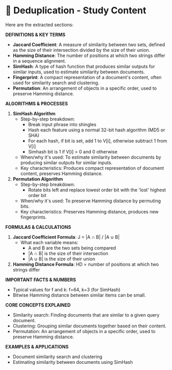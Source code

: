 # 📖 Deduplication - Study Content

Here are the extracted sections:

**DEFINITIONS & KEY TERMS**

* **Jaccard Coefficient**: A measure of similarity between two sets, defined as the size of their intersection divided by the size of their union.
* **Hamming Distance**: The number of positions at which two strings differ in a sequence alignment.
* **SimHash**: A type of hash function that produces similar outputs for similar inputs, used to estimate similarity between documents.
* **Fingerprint**: A compact representation of a document's content, often used for similarity search and clustering.
* **Permutation**: An arrangement of objects in a specific order, used to preserve Hamming distance.

**ALGORITHMS & PROCESSES**

1. **SimHash Algorithm**
	* Step-by-step breakdown:
		+ Break input phrase into shingles
		+ Hash each feature using a normal 32-bit hash algorithm (MD5 or SHA)
		+ For each hash, if bit is set, add 1 to V[i], otherwise subtract 1 from V[i]
		+ Simhash bit is 1 if V[i] > 0 and 0 otherwise
	* When/why it's used: To estimate similarity between documents by producing similar outputs for similar inputs.
	* Key characteristics: Produces compact representation of document content, preserves Hamming distance.
2. **Permutation Algorithm**
	* Step-by-step breakdown:
		+ Rotate bits left and replace lowest order bit with the 'lost' highest order bit
	* When/why it's used: To preserve Hamming distance by permuting bits.
	* Key characteristics: Preserves Hamming distance, produces new fingerprints.

**FORMULAS & CALCULATIONS**

1. **Jaccard Coefficient Formula**: J = |A ∩ B| / |A ∪ B|
	* What each variable means:
		+ A and B are the two sets being compared
		+ |A ∩ B| is the size of their intersection
		+ |A ∪ B| is the size of their union
2. **Hamming Distance Formula**: HD = number of positions at which two strings differ

**IMPORTANT FACTS & NUMBERS**

* Typical values for f and k: f=64, k=3 (for SimHash)
* Bitwise Hamming distance between similar items can be small.

**CORE CONCEPTS EXPLAINED**

* Similarity search: Finding documents that are similar to a given query document.
* Clustering: Grouping similar documents together based on their content.
* Permutation: An arrangement of objects in a specific order, used to preserve Hamming distance.

**EXAMPLES & APPLICATIONS**

* Document similarity search and clustering
* Estimating similarity between documents using SimHash